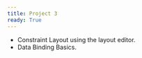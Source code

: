 ```yaml
---
title: Project 3
ready: True
---
```


- Constraint Layout using the layout editor.
- Data Binding Basics.


